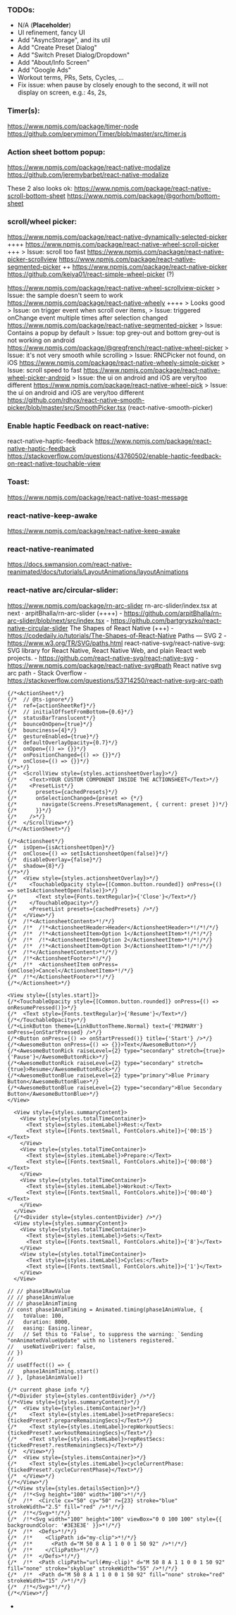 ### TODOs:
- N/A (**Placeholder**)
- UI refinement, fancy UI
- Add "AsyncStorage", and its util
- Add "Create Preset Dialog"
- Add "Switch Preset Dialog/Dropdown"
- Add "About/Info Screen"
- Add "Google Ads"
- Workout terms, PRs, Sets, Cycles, ...
- Fix issue: when pause by closely enough to the second, it will not display on screen, e.g.: 4s, 2s,

### Timer(s):
https://www.npmjs.com/package/timer-node
https://github.com/perymimon/Timer/blob/master/src/timer.js


### Action sheet bottom popup:
https://www.npmjs.com/package/react-native-modalize
https://github.com/jeremybarbet/react-native-modalize

These 2 also looks ok:
https://www.npmjs.com/package/react-native-scroll-bottom-sheet
https://www.npmjs.com/package/@gorhom/bottom-sheet


### scroll/wheel picker:
https://www.npmjs.com/package/react-native-dynamically-selected-picker ++++
https://www.npmjs.com/package/react-native-wheel-scroll-picker +++
    > Issue: scroll too fast
https://www.npmjs.com/package/react-native-picker-scrollview
https://www.npmjs.com/package/react-native-segmented-picker ++
https://www.npmjs.com/package/react-native-picker
https://github.com/keiya01/react-simple-wheel-picker (?)

https://www.npmjs.com/package/react-native-wheel-scrollview-picker
    > Issue: the sample doesn't seem to work
https://www.npmjs.com/package/react-native-wheely ++++
    > Looks good
    > Issue: on trigger event when scroll over items,
    > Issue: triggered onChange event multiple times after selection changed
https://www.npmjs.com/package/react-native-segmented-picker
    > Issue: Contains a popup by default
    > Issue: top grey-out and bottom grey-out is not working on android
https://www.npmjs.com/package/@gregfrench/react-native-wheel-picker
    > Issue: it's not very smooth while scrolling
    > Issue: RNCPicker not found, on iOS
https://www.npmjs.com/package/react-native-wheely-simple-picker
    > Issue: scroll speed to fast
https://www.npmjs.com/package/react-native-wheel-picker-android
    > Issue: the ui on android and iOS are very/too different
https://www.npmjs.com/package/react-native-wheel-pick
    > Issue: the ui on android and iOS are very/too different
https://github.com/rdhox/react-native-smooth-picker/blob/master/src/SmoothPicker.tsx (react-native-smooth-picker)


### Enable haptic Feedback on react-native:
react-native-haptic-feedback
https://www.npmjs.com/package/react-native-haptic-feedback
https://stackoverflow.com/questions/43760502/enable-haptic-feedback-on-react-native-touchable-view


### Toast:
https://www.npmjs.com/package/react-native-toast-message


### react-native-keep-awake
https://www.npmjs.com/package/react-native-keep-awake


### react-native-reanimated
https://docs.swmansion.com/react-native-reanimated/docs/tutorials/LayoutAnimations/layoutAnimations


### react-native arc/circular-slider:
https://www.npmjs.com/package/rn-arc-slider
rn-arc-slider/index.tsx at next · arpitBhalla/rn-arc-slider (++++)
\- https://github.com/arpitBhalla/rn-arc-slider/blob/next/src/index.tsx
\- https://github.com/bartgryszko/react-native-circular-slider
The Shapes of React Native (+++)
\- https://codedaily.io/tutorials/The-Shapes-of-React-Native
Paths — SVG 2
\- https://www.w3.org/TR/SVG/paths.html
react-native-svg/react-native-svg: SVG library for React Native, React Native Web, and plain React web projects.
\- https://github.com/react-native-svg/react-native-svg
\- https://www.npmjs.com/package/react-native-svg#path
React native svg arc path - Stack Overflow
\- https://stackoverflow.com/questions/53714250/react-native-svg-arc-path


```
{/*<ActionSheet*/}
{/*  // @ts-ignore*/}
{/*  ref={actionSheetRef}*/}
{/*  // initialOffsetFromBottom={0.6}*/}
{/*  statusBarTranslucent*/}
{/*  bounceOnOpen={true}*/}
{/*  bounciness={4}*/}
{/*  gestureEnabled={true}*/}
{/*  defaultOverlayOpacity={0.7}*/}
{/*  onOpen={() => {}}*/}
{/*  onPositionChanged={() => {}}*/}
{/*  onClose={() => {}}*/}
{/*>*/}
{/*  <ScrollView style={styles.actionsheetOverlay}>*/}
{/*    <Text>YOUR CUSTOM COMPONENT INSIDE THE ACTIONSHEET</Text>*/}
{/*    <PresetList*/}
{/*      presets={cachedPresets}*/}
{/*      onSelectionChanged={preset => {*/}
{/*        navigate(Screens.PresetsManagement, { current: preset })*/}
{/*      }}*/}
{/*    />*/}
{/*  </ScrollView>*/}
{/*</ActionSheet>*/}

{/*<Actionsheet*/}
{/*  isOpen={isActionsheetOpen}*/}
{/*  onClose={() => setIsActionsheetOpen(false)}*/}
{/*  disableOverlay={false}*/}
{/*  shadow={8}*/}
{/*>*/}
{/*  <View style={styles.actionsheetOverlay}>*/}
{/*    <TouchableOpacity style={[Common.button.rounded]} onPress={() => setIsActionsheetOpen(false)}>*/}
{/*      <Text style={Fonts.textRegular}>{'Close'}</Text>*/}
{/*    </TouchableOpacity>*/}
{/*    <PresetList presets={cachedPresets} />*/}
{/*  </View>*/}
{/*  /!*<ActionsheetContent>*!/*/}
{/*  /!*  /!*<ActionsheetHeader>Header</ActionsheetHeader>*!/*!/*/}
{/*  /!*  /!*<ActionsheetItem>Option 1</ActionsheetItem>*!/*!/*/}
{/*  /!*  /!*<ActionsheetItem>Option 2</ActionsheetItem>*!/*!/*/}
{/*  /!*  /!*<ActionsheetItem>Option 3</ActionsheetItem>*!/*!/*/}
{/*  /!*</ActionsheetContent>*!/*/}
{/*  /!*<ActionsheetFooter>*!/*/}
{/*  /!*  <ActionsheetItem onPress={onClose}>Cancel</ActionsheetItem>*!/*/}
{/*  /!*</ActionsheetFooter>*!/*/}
{/*</Actionsheet>*/}
```


```
<View style={[styles.start]}>
{/*<TouchableOpacity style={[Common.button.rounded]} onPress={() => onResumePressed()}>*/}
{/*  <Text style={Fonts.textRegular}>{'Resume'}</Text>*/}
{/*</TouchableOpacity>*/}
{/*<LinkButton theme={LinkButtonTheme.Normal} text={'PRIMARY'} onPress={onStartPressed} />*/}
{/*<Button onPress={() => onStartPressed()} title={'Start'} />*/}
{/*<AwesomeButton onPress={() => {}}>Text</AwesomeButton>*/}
{/*<AwesomeButtonRick raiseLevel={2} type="secondary" stretch={true}>{'Pause'}</AwesomeButtonRick>*/}
{/*<AwesomeButtonRick raiseLevel={2} type="secondary" stretch={true}>Resume</AwesomeButtonRick>*/}
{/*<AwesomeButtonBlue raiseLevel={2} type="primary">Blue Primary Button</AwesomeButtonBlue>*/}
{/*<AwesomeButtonBlue raiseLevel={2} type="secondary">Blue Secondary Button</AwesomeButtonBlue>*/}
</View>
```

```
  <View style={styles.summaryContent}>
    <View style={styles.totalTimeContainer}>
      <Text style={styles.itemLabel}>Rest:</Text>
      <Text style={[Fonts.textSmall, FontColors.white]}>{'00:15'}</Text>
    </View>
    <View style={styles.totalTimeContainer}>
      <Text style={styles.itemLabel}>Prepare:</Text>
      <Text style={[Fonts.textSmall, FontColors.white]}>{'00:08'}</Text>
    </View>
    <View style={styles.totalTimeContainer}>
      <Text style={styles.itemLabel}>Workout:</Text>
      <Text style={[Fonts.textSmall, FontColors.white]}>{'00:40'}</Text>
    </View>
  </View>
  {/*<Divider style={styles.contentDivider} />*/}
  <View style={styles.summaryContent}>
    <View style={styles.totalTimeContainer}>
      <Text style={styles.itemLabel}>Sets:</Text>
      <Text style={[Fonts.textSmall, FontColors.white]}>{'8'}</Text>
    </View>
    <View style={styles.totalTimeContainer}>
      <Text style={styles.itemLabel}>Cycles:</Text>
      <Text style={[Fonts.textSmall, FontColors.white]}>{'1'}</Text>
    </View>
  </View>
```

```
// // phase1RawValue
// // phase1AnimValue
// // phase1AnimTiming
// const phase1AnimTiming = Animated.timing(phase1AnimValue, {
//   toValue: 100,
//   duration: 8000,
//   easing: Easing.linear,
//   // Set this to 'False', to suppress the warning: `Sending "onAnimatedValueUpdate" with no listeners registered.`
//   useNativeDriver: false,
// })
//
// useEffect(() => {
//   phase1AnimTiming.start()
// }, [phase1AnimValue])
```

```
{/* current phase info */}
{/*<Divider style={styles.contentDivider} />*/}
{/*<View style={styles.summaryContent}>*/}
{/*  <View style={styles.itemsContainer}>*/}
{/*    <Text style={styles.itemLabel}>setPrepareSecs:{tickedPreset?.prepareRemainingSecs}</Text>*/}
{/*    <Text style={styles.itemLabel}>repWorkoutSecs:{tickedPreset?.workoutRemainingSecs}</Text>*/}
{/*    <Text style={styles.itemLabel}>repRestSecs:{tickedPreset?.restRemainingSecs}</Text>*/}
{/*  </View>*/}
{/*  <View style={styles.itemsContainer}>*/}
{/*    <Text style={styles.itemLabel}>cycleCurrentPhase: {tickedPreset?.cycleCurrentPhase}</Text>*/}
{/*  </View>*/}
{/*</View>*/}
{/*<View style={styles.detailsSection}>*/}
{/*  /!*<Svg height="100" width="100">*!/*/}
{/*  /!*  <Circle cx="50" cy="50" r={23} stroke="blue" strokeWidth="2.5" fill="red" />*!/*/}
{/*  /!*</Svg>*!/*/}
{/*  /!*<Svg width="100" height="100" viewBox="0 0 100 100" style={{ backgroundColor: '#3E3E3E' }}>*!/*/}
{/*  /!*  <Defs>*!/*/}
{/*  /!*    <ClipPath id="my-clip">*!/*/}
{/*  /!*      <Path d="M 50 8 A 1 1 0 0 1 50 92" />*!/*/}
{/*  /!*    </ClipPath>*!/*/}
{/*  /!*  </Defs>*!/*/}
{/*  /!*  <Path clipPath="url(#my-clip)" d="M 50 8 A 1 1 0 0 1 50 92" fill="none" stroke="skyblue" strokeWidth="55" />*!/*/}
{/*  /!*  <Path d="M 50 8 A 1 1 0 0 1 50 92" fill="none" stroke="red" strokeWidth="15" />*!/*/}
{/*  /!*</Svg>*!/*/}
{/*</View>*/}
```

+
